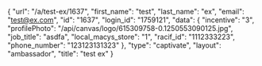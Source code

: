 {
    "url": "\/a\/test-ex\/1637",
    "first_name": "test",
    "last_name": "ex",
    "email": "test@ex.com",
    "id": "1637",
    "login_id": "1759121",
    "data": {
        "incentive": "3",
        "profilePhoto": "\/api\/canvas\/logo\/615309758-0.1250553090125.jpg",
        "job_title": "asdfa",
        "local_macys_store": "1",
        "racif_id": "1112333223",
        "phone_number": "123123131323"
    },
    "type": "captivate",
    "layout": "ambassador",
    "title": "test ex"
}
